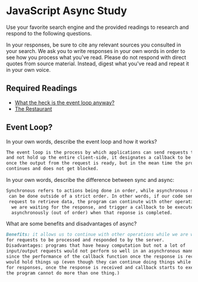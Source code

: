 # JavaScript Async Study

Use your favorite search engine and the provided readings to research and
respond to the following questions.

In your responses, be sure to cite any relevant sources you consulted in your
search. We ask you to write responses in your own words in order to see how you
process what you've read. Please do not respond with direct quotes from source
material. Instead, digest what you've read and repeat it in your own voice.

## Required Readings

-   [What the heck is the event loop anyway?](https://www.youtube.com/watch?v=8aGhZQkoFbQ)
-   [The Restaurant](https://www.codeschool.com/blog/2014/10/30/understanding-node-js/)

## Event Loop?

In your own words, describe the event loop and how it works?

```md
The event loop is the process by which applications can send requests to servers
and not hold up the entire client-side, it designates a callback to be executed
once the output from the request is ready, but in the mean time the program
continues and does not get blocked.
```

In your own words, describe the difference between sync and async:

```md
Synchronous refers to actions being done in order, while asynchronous means they
 can be done outside of a strict order. In other words, if our code sends a
 request to retrieve data, the program can continute with other operations while
  we are waiting for the response, and trigger a callback to be executed
  asynchronously (out of order) when that reponse is completed.
```

What are some benefits and disadvantages of async?

```md
Benefits: it allows us to continue with other operations while we are waiting
for requests to be processed and responded to by the server.
Disadvantages: programs that have heavy computation but not a lot of
input/output requests would not perform so well in an asynchronous manner
since the performance of the callback function once the response is received
would hold things up (even though they can continue doing things while waiting
for responses, once the response is received and callback starts to execute,
the program cannot do more than one thing.) 
```
